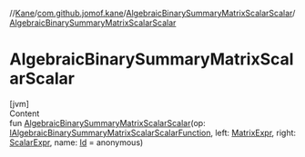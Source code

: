 //[Kane](../../index.md)/[com.github.jomof.kane](../index.md)/[AlgebraicBinarySummaryMatrixScalarScalar](index.md)/[AlgebraicBinarySummaryMatrixScalarScalar](-algebraic-binary-summary-matrix-scalar-scalar.md)



# AlgebraicBinarySummaryMatrixScalarScalar  
[jvm]  
Content  
fun [AlgebraicBinarySummaryMatrixScalarScalar](-algebraic-binary-summary-matrix-scalar-scalar.md)(op: [IAlgebraicBinarySummaryMatrixScalarScalarFunction](../-i-algebraic-binary-summary-matrix-scalar-scalar-function/index.md), left: [MatrixExpr](../-matrix-expr/index.md), right: [ScalarExpr](../-scalar-expr/index.md), name: [Id](../../com.github.jomof.kane.impl/index.md#%5Bcom.github.jomof.kane.impl%2FId%2F%2F%2FPointingToDeclaration%2F%5D%2FClasslikes%2F-1797850740) = anonymous)  



